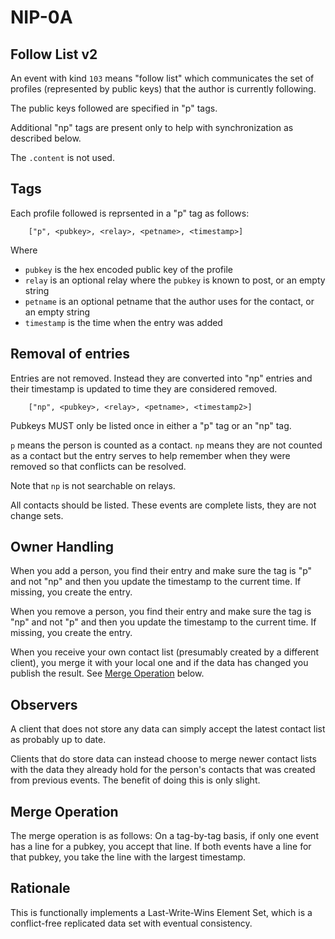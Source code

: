 NIP-0A
======

Follow List v2
--------------

An event with kind `103` means "follow list" which communicates the set of profiles
(represented by public keys) that the author is currently following.

The public keys followed are specified in "p" tags.

Additional "np" tags are present only to help with synchronization as described below.

The `.content` is not used.

## Tags

Each profile followed is reprsented in a "p" tag as follows:

```
    ["p", <pubkey>, <relay>, <petname>, <timestamp>]
```

Where

* `pubkey` is the hex encoded public key of the profile
* `relay` is an optional relay where the `pubkey` is known to post, or an empty string
* `petname` is an optional petname that the author uses for the contact, or an empty string
* `timestamp` is the time when the entry was added

## Removal of entries

Entries are not removed.  Instead they are converted into "np" entries and their
timestamp is updated to time they are considered removed.

```
    ["np", <pubkey>, <relay>, <petname>, <timestamp2>]
```

Pubkeys MUST only be listed once in either a "p" tag or an "np" tag.

`p` means the person is counted as a contact. `np` means they are not counted as a contact
but the entry serves to help remember when they were removed so that conflicts can be
resolved.

Note that `np` is not searchable on relays.

All contacts should be listed. These events are complete lists, they are not change sets.

## Owner Handling

When you add a person, you find their entry and make sure the tag is "p" and not "np" and then you
update the timestamp to the current time. If missing, you create the entry.

When you remove a person, you find their entry and make sure the tag is "np" and not "p" and then
you update the timestamp to the current time. If missing, you create the entry.

When you receive your own contact list (presumably created by a different client), you merge it
with your local one and if the data has changed you publish the result. See
[Merge Operation](#merge-operation) below.

## Observers

A client that does not store any data can simply accept the latest contact list as probably
up to date.

Clients that do store data can instead choose to merge newer contact lists with the data they
already hold for the person's contacts that was created from previous events. The benefit of
doing this is only slight.

## Merge Operation

The merge operation is as follows: On a tag-by-tag basis, if only one event has a line for a pubkey,
you accept that line. If both events have a line for that pubkey, you take the line with the largest
timestamp.

## Rationale

This is functionally implements a Last-Write-Wins Element Set, which is a conflict-free replicated
data set with eventual consistency.
